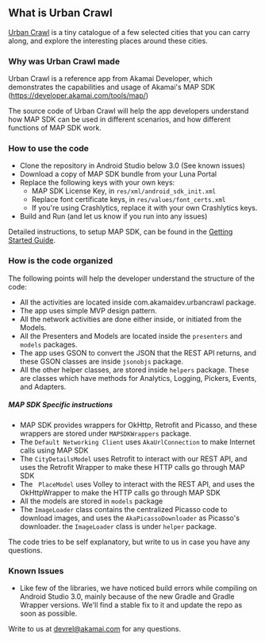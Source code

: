 ## What is Urban Crawl ##
[Urban Crawl](https://play.google.com/store/apps/details?id=com.akamaidev.urbancrawlapp) is a tiny catalogue of a few selected cities that you can carry along, and explore the interesting places around these cities.

### Why was Urban Crawl made ###
Urban Crawl is a reference app from Akamai Developer, which demonstrates the capabilities and usage of Akamai's MAP SDK (https://developer.akamai.com/tools/map/)

The source code of Urban Crawl will help the app developers understand how MAP SDK can be used in different scenarios, and how different functions of MAP SDK work.

### How to use the code ###
- Clone the repository in Android Studio below 3.0 (See known issues)
- Download a copy of MAP SDK bundle from your Luna Portal
- Replace the following keys with your own keys:
  -  MAP SDK License Key, in `res/xml/android_sdk_init.xml`
  -  Replace font certificate keys, in `res/values/font_certs.xml`
  -  If you're using Crashlytics, replace it with your own Crashlytics keys.
-  Build and Run (and let us know if you run into any issues)

Detailed instructions, to setup MAP SDK, can be found in the [Getting Started Guide](https://developer.akamai.com/blog/2017/03/20/getting-started-mobile-app-performance-map-sdk/). 

### How is the code organized ###
The following points will help the developer understand the structure of the code:

- All the activities are located inside com.akamaidev.urbancrawl package.
- The app uses simple MVP design pattern.
- All the network activities are done either inside, or initiated from the Models.
- All the Presenters and Models are located inside the `presenters` and `models` packages.
- The app uses GSON to convert the JSON that the REST API returns, and these GSON classes are inside `jsonobjs` package.
- All the other helper classes, are stored inside `helpers` package. These are classes which have methods for Analytics, Logging, Pickers, Events, and Adapters.
 
##### MAP SDK Specific instructions #####

- MAP SDK provides wrappers for OkHttp, Retrofit and Picasso, and these wrappers are stored under `MAPSDKWrappers` package.
- The `Default Networking Client` uses `AkaUrlConnection` to make Internet calls using MAP SDK
- The `CityDetailsModel` uses Retrofit to interact with our REST API, and uses the Retrofit Wrapper to make these HTTP calls go through MAP SDK
- The ` PlaceModel` uses Volley to interact with the REST API, and uses the OkHttpWrapper to make the HTTP calls go through MAP SDK
- All the models are stored in `models` package
- The `ImageLoader` class contains the centralized Picasso code to download images, and uses the `AkaPicassoDownloader` as Picasso's downloader. the `ImageLoader` class is under `helper` package.


The code tries to be self explanatory, but write to us in case you have any questions.

### Known Issues ###
- Like few of the libraries, we have noticed build errors while compiling on Android Studio 3.0, mainly because of the new Gradle and Gradle Wrapper versions. We'll find a stable fix to it and update the repo as soon as possible.

Write to us at [devrel@akamai.com](mailto:devrel@akamai.com) for any questions.